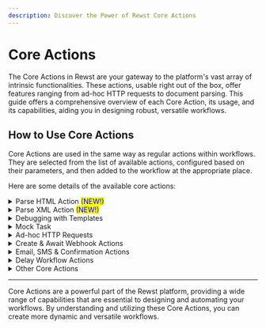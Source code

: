 ```yaml
---
description: Discover the Power of Rewst Core Actions
---
```


# Core Actions

The Core Actions in Rewst are your gateway to the platform's vast array of intrinsic functionalities. These actions, usable right out of the box, offer features ranging from ad-hoc HTTP requests to document parsing. This guide offers a comprehensive overview of each Core Action, its usage, and its capabilities, aiding you in designing robust, versatile workflows.

## How to Use Core Actions

Core Actions are used in the same way as regular actions within workflows. They are selected from the list of available actions, configured based on their parameters, and then added to the workflow at the appropriate place.

Here are some details of the available core actions:

<details>

<summary>Parse HTML Action <mark style="color:blue;">(NEW!)</mark></summary>

#### Overview

The Parse HTML action is a versatile tool within Rewst, geared to pinpoint and extract specific elements or data from HTML documents. It leverages the power of BeautifulSoup, a Python library recognized for extracting data from HTML and XML files effectively.

#### When to Use

This action is particularly beneficial in these situations:

* **Data Extraction**: capturing specific information from the response of an HTTP request.
* **Content Clean-Up**: sieving out only the necessary data from complex HTML content.
* **Web Scraping**: automating the extraction of specific information from various web pages using defined tags, classes, or identifiers.

#### Action Parameters

The `Parse HTML` action accepts the following parameters:

* **HTML**: The HTML content to be parsed. This could be HTML content from a webpage, obtained using the `HTTP Request` Core Action.
* **Class**: Optionally finds HTML elements based on their `class` attribute.
* **ID**: Optionally searches for HTML elements based on their `ID` attribute.
* **Query**: Employs [BeautifulSoup filters](https://www.crummy.com/software/BeautifulSoup/bs4/doc/#kinds-of-filters) to specify the operation type:
  * `find_all` returns all instances of the defined HTML tag.
  * `find` returns only the first instance of the defined HTML tag.
  * `select` enables the use of CSS selectors for nested HTML tags.
* **String**: Optionally searches for specific text within the HTML content.
* **Value**: Identifies the tag or selector to search for in the HTML content. For example, `a` would find all anchor (`<a>`) tags in the HTML content.

#### Practical Use Case: Extracting Links from 'Hacker News'

This example involves making a `GET` request to the `Hacker News` website and parsing the returned HTML to extract all `<a>` links.

The first step uses the Core `HTTP Request` action to fetch the HTML content:

```yaml
publish_result_as: news
request_method: GET
URL: https://news.ycombinator.com
```

You can then use the `Parse HTML` action to extract all `<a>` links. The parameters for this action would be set as follows:

```yaml
html: {{ CTX.news }}
style: find_all
value: a
```

#### Example Workflow Results

Here's an example of how the `Parse HTML` action's input and output might look like on the workflow results page:

**Input from the HTTP Request:**

```json
html: {
  cookies: {},
  data: "<html>...</html>",
  headers: {...},
  status_code: 200
},
query: {
  style: "find_all",
  value: "a"
}
```

**Result:**

```yaml
[
  "<a href=\"https://news.ycombinator.com\"><img height=\"18\" src=\"y18.svg\" style=\"border:1px white solid; display:block\" width=\"18\"/></a>",
  "<a href=\"news\">Hacker News</a>",
  "<a href=\"newest\">new</a>",
  "<a href=\"front\">past</a>",
  "<a href=\"newcomments\">comments</a>",
  "<a href=\"ask\">ask</a>",
  "<a href=\"show\">show</a>",
  "<a href=\"jobs\">jobs</a>",
  "<a href=\"submit\">submit</a>",
  "<a href=\"login?goto=news\">login</a>"
]
```

This result contains all `<a>` tags found in the HTML content.

To further refine this output, returning only links for externally referenced pages, use the `select` query style, along with advanced CSS filters:

```yaml
html: {{ CTX.news }},
style: select
value: .titleline a[href^='https://']
```

The result is a list of strings containing all `<a>` tags that meet the newly specified criteria:

```json
[
  "<a href=\"https://arxiv.org/abs/2308.00676\" rel=\"noreferrer\">Electronic Structure of LK-99</a>",
  "<a href=\"https://www.science.org/content/blog-post/room-temperature-superconductor-new-developments\" rel=\"noreferrer\">A room-temperature superconductor? New developments</a>",
  "<a href=\"https://sophiehoulden.com/randomstuff/epitime/?revised\" rel=\"noreferrer\">Epicycle Clock</a>",
  "<a href=\"https://howardism.org/Technical/Emacs/new-window-manager.html\" rel=\"noreferrer\">Emacs is my new window manager</a>",
  "<a href=\"https://ploum.net/2023-08-01-splitting-the-web.html\" rel=\"noreferrer\">Splitting the Web</a>",
  "<a href=\"https://twitter.com/zebulgar/status/1686498517227814912\" rel=\"noreferrer\">Unconfirmed video showing potential LK-99 sample exhibiting the Meissner effect</a>",
  "<a href=\"https://magicloops.dev\" rel=\"noreferrer\">Show HN: Magic Loops – Combine LLMs and code to create simple automations</a>",
  "<a href=\"https://arxiv.org/abs/2307.08378\" rel=\"noreferrer\">eGPU: A 750 MHz Class Soft GPGPU for FPGA</a>"
]
```

To further understand CSS selectors, you can refer to this [w3schools article](https://www.w3schools.com/cssref/css\_selectors.php).

_**Tip**: Parse HTML's functionalities include finding elements by tags (`<h1>`), class (`class_="abc"`), text (`string="The content"`), or id (`{"id": "abc"}`). When `string` is the sole argument, only the text is returned, not the whole element, which can help you fine-tune data extraction._

</details>

<details>

<summary>Parse XML Action <mark style="color:blue;">(NEW!)</mark></summary>

#### Overview

The Core Parse XML action in Rewst is designed to locate and extract specific elements or data from XML documents. This powerful tool, backed by an efficient Python library, facilitates precise data extraction from XML files, simplifying the process of parsing complex data structures.

#### When to Use

Consider using the Parse XML action in these scenarios:

* **Data Extraction and Content Clean-Up:** Capture specific information or filter out necessary data from XML-formatted content. This is particularly useful in processing responses from HTTP requests or handling complex XML documents.
* **Web Scraping:** Automate the extraction of specific information from various XML sources using defined tags, attributes, or identifiers. It enables you to precisely target the data you need from web resources.

#### Action Parameters

The Core Parse XML action requires the following parameters:

* **XML**: The XML content that needs to be parsed. This could be XML content from an API response, obtained using the HTTP Request Core Action.
* **Attributes**: (Optional) Allows you to find XML elements based on their attribute key.
* **ID**: (Optional) Permits searching for XML elements based on their ID attribute.
* **Selector**: Determines the operation type. Options include:
  * `find`: Returns only the first instance of the defined XML tag.
  * `find_all`: Returns all instances of the defined XML tag.
  * `select`: Enables the use of XPath expressions for nested XML tags or conditional searches.
* **String**: (Optional) Allows you to search for specific text within the XML content.
* **Value**: Specifies the tag or selector to search for in the XML content.

#### Practical Use Case: Extracting Books from a Bookstore's XML Data

Before diving into parsing XML data, you'll need to fetch the XML file. In this use case, the XML file is fetched from a public URL which contains bookstore data in XML format. The first task in the workflow, called `get_books`, uses the Core `HTTP Request` action to fetch this XML content:

**Input Parameters:**

```yaml
url: http://books.toscrape.com/catalogue/category/books_1/index.html
request_method: GET
publish_result_as: get_books
```

The result from this task will look something like this:

```json
{
  "cookies": {},
  "data": "<bookstore>...</bookstore>",
  "headers": {...},
  "status_code": 200
}
```

The `data` field contains the XML content, which is the input for the `Parse XML` action. The XML content is passed using the Context (`CTX`) object as `CTX.books.data`.

**Finding the First Book**

In this scenario, we are using the `find` operation to return the first `book` element in the XML:

**Input Parameters:**

```yaml
input:
  xml: {{CTX.books.data}}
  selector: find
  value: book
```

The result from this task will look something like this:

```json
{
  "value": "<book category=\"cooking\"><title lang=\"en\">Everyday Italian</title><author>Giada De Laurentiis</author><year>2005</year><price>30.00</price></book>"
}
```

The output includes the first `book` element in the XML content.

**Selecting All 'Children' Category Books**

For a more complex operation, we can use the `select` operation with an XPath expression to extract all `book` tags where the `category` attribute is `children`.

**Input Parameters:**

```yaml
xml: {{CTX.books.data}}
selector: select
value: book[category='children']
```

**Result:**

```json
{
  "value": "<book category=\"children\"><title lang=\"en\">Harry Potter</title><author>J K. Rowling</author><year>2005</year><price>29.99</price></book>"
}
```

The result includes all `book` tags where the `category` attribute is `children`.

#### Conclusion

The `Parse XML` action provides a powerful way to parse XML data, enabling the extraction of specific data points based on `tags`, `attribute keys`, `text`, or `id`. It provides both simple and advanced operations, catering to various complexity levels of XML parsing requirements.

For additional understanding on XPath expressions, refer to this [w3schools article](https://www.w3schools.com/xml/xpath\_intro.asp).

</details>

<details>

<summary>Debugging with Templates</summary>

**Overview**

The `Debug` action is a utility feature in our workflow system, specifically designed to assist with debugging and logging purposes. This action can help in understanding the flow of data within your workflows, troubleshoot problems, and generally help you understand what's happening at a certain point in the workflow execution. It logs the input parameters it receives and returns the same as its output.

**When to Use**

You might want to use the `Debug` action in the following scenarios:

* When developing workflows, to see how data is flowing between tasks and actions.
* If you're troubleshooting an issue, to inspect the data that's being passed around.
* When you want to log specific information for auditing or reporting purposes.

**Input Parameters**

The `Debug` action accepts the following parameters:

* **text:** This is a general-purpose text field that will be logged and returned by the `Debug` action.
* **template:** This field takes a reference to a template in your environment that will be rendered and used as part of the action's input. The system will replace any variables in the template with its actual value at the time of template rendering.

**Example Usage**

Let's say we have a template named "Greeting Message" with content `# Hey there {{ CTX.name }}`.

We can use this template in the `Debug` action with the following parameters:

```yaml
text: Testing Debug Action
template: Greeting Message
```

Assuming `CTX.name` is set to `Rewsty`, the rendered template would be `# Hey there Rewsty`.

The `Debug` action will log these parameters and also return them as its output. The results of the action on the workflow results page would look like this:

**Result:**

```json
{
  "template": "# Hey there Rewsty",
  "text": "Testing Debug Action"
}
```

This tells us that `CTX.name` was set to`Rewsty`, and the text provided with this action was `Testing Debug Action`. Using this, you can better understand the state of your workflow at the point this `Debug` action was executed.

</details>

<details>

<summary>Mock Task</summary>

**Overview**

The `Mock` action is designed to provide you with the capability to simulate the result of a not yet implemented action. This is particularly useful during workflow development and testing phases as it allows you to simulate responses from services that are not yet available or are impractical to call during the development process.

**When to Use**

The `Mock` action comes in handy in scenarios such as:

* When designing new workflows where certain steps are not fully implemented.
* In testing stages, to simulate conditions without making actual calls to the services.
* To create controlled conditions in your workflow for troubleshooting issues.

**Input Parameters**

The `Mock` action accepts the following parameter:

* **Mock Result:** This parameter should contain the key / value pairs that you want to be returned by this action. You can press the `+` to add as many objects as necessary.

**Example Usage**

You are developing a workflow that is expected to interact with a service which is not yet implemented. You know the expected format of the response, and you want to build and test your workflow logic based on that response.

Let's say you know the response will look something like this:

```json
{
  "name": "Rewsty",
  "valid": true,
  "message": "Successfully completed the task."
}
```

You can simulate this response using the `Mock` action as follows:

```yaml
mock_result:
  name: {{ CTX.name }}
  valid: true
  message: Successfully completed the task.
```

While using the `Mock` action, the values can be literal Jinja expressions like `{{ CTX.name }}`above. The action will return this exact input structure wrapped inside a `data` object, and the Jinja expressions will not be evaluated but returned as is. The result of the action on the workflow results page would look like:

**Result:**

```json
{
  "data": {
    "name": "{{ CTX.name }}",
    "valid": true,
    "message": "Successfully completed the task."
  }
}
```

This can be useful for catching issues early in the development phase such as incorrect Jinja expression usage, understanding how the workflow will handle dynamic data, or verifying that your workflow is properly constructed to handle the expected responses from services. It's a way to ensure that your workflow behaves as expected when it starts receiving actual dynamic data.

</details>

<details>

<summary>Ad-hoc HTTP Requests</summary>

Performs an HTTP request to a specified URL, supporting a variety of methods, body content types, and configurations. This is useful for interacting with APIs or other web services within a workflow, or for performing any other tasks that involve HTTP requests.

**Parameters**

* **URL**: The URL to which the HTTP request is sent.
* **Request Method**: The HTTP method to use for the request. You can select from the dropdown options (`HEAD`, `GET`, `POST`, `PUT`, `DELETE`, `OPTIONS`, `TRACE`, `PATCH`, `PURGE`).
* **Auth Username**: The username for basic HTTP Authentication, if needed.
* **Auth Password**: The password for basic HTTP Authentication, if needed. _(This parameter is secret to ensure security.)_
* **Allow Redirects**: Specifies whether the HTTP request will follow redirects. By default, it's set to `true`.
* **Body**: The body to send with the request. This parameter is not required if `JSON` or `Files` is provided.
* **JSON**: The JSON body to send with the request. This field is not required if `Body` or `Files` is provided.
* **Files**: Here, you can add files to be uploaded with the HTTP request using `multipart/form-data`. Each file requires the following information:
  * **Field Name**: The name of the form field (not the filename).
  * **File Name**: The name of the file.
  * **File Contents**: Contents of the file to upload.
  * **File URL**: A publicly-accessible URL to the file contents to upload.
  * **Content Type**: The MIME type of the file to include in the multipart field.
* **Cookies**: Input the cookies to send with the request. You can add more than one cookie by clicking on the `+` icon.
* **Headers**: Specify the custom HTTP headers to be sent with the request. You can add more than one header by clicking on the `+` icon.
* **Params**: Enter the query parameters to be used with the HTTP request. You can add more than one parameter by clicking on the `+` icon.
* **Timeout**: Enter the timeout for the HTTP request in seconds. The default value is `5`.
* **Require Success Status**: If you check this box, the task will fail if a non-2xx HTTP status code is returned. This is useful for identifying and handling HTTP errors during the task's execution.

**Output**: The action returns the content returned by the server in response to the HTTP request. This could be a success message, a failure message, a data object, or any other content that the server sends as a response.

_<mark style="color:blue;">**Note**</mark><mark style="color:blue;">:</mark>_ _If you need more advanced security around calling particular endpoints, you can also use a_ [_Custom Integration_](../../integrations/other/custom-integrations/) _in addition to this HTTP Request action. This allows for enhanced security and customization when interacting with your external APIs._

</details>

<details>

<summary>Create &#x26; Await Webhook Actions</summary>

***

**Create Webhook:** Allows for the creation of a one-off webhook for which can then be used by the `Await Webhook` action.

* **Parameters**: This action requires the methods allowed to access the webhook, the response status, response headers, response body, and an expiration timeout.
* **Output**: The output of this action is the webhook ID and the full URL of the webhook.

***

**Await Webhook:** Waits for a request to a created one-off webhook. Once a request is received, the workflow continues.

* **Parameters**: This action only requires the ID of the webhook created from the `Create Webhook` action.
* **Output**: The output includes the HTTP method, query params, headers, JSON or form/multipart data in the body of the request, and the timestamp when the request was received.

</details>

<details>

<summary>Email, SMS &#x26; Confirmation Actions</summary>

**Send Mail:** Allows for the sending of an email.

* **Parameters:** This action requires a sender prefix (`sender`), with multiple options available, the recipient's email address (`to`), the subject of the email (`subject`), the title of the email (`title`), and the message body (`message`). It also has the option to render markdown as HTML (`render_markdown`).
* **Output:** The task doesn't yield an output upon success. It will fail if there are any errors during the process of sending the email.

***

**Send SMS:** Allows you to send a text message to a specified phone number.

* **Parameters**: This action requires the recipient's phone number (`phone_number`) and the text message (`message`) to be sent.
* **Output**: The output of this action will depend on the implementation details, usually it might return a confirmation message or an error message.

***

**Confirmation Email:** Sends a confirmation email with reply options to a specified recipient.

* **Parameters:** This action requires the recipient's email address (`to`), the subject of the email (`subject`), the title of the email (`title`), and the message body (`message`). It also offers user interaction buttons (`buttons`) and has the option to render markdown as HTML (`render_markdown`).
* **Output:** The successful dispatch of the confirmation email signifies the successful execution of this action.

***

**Create Pending Task:** Creates a pending task that awaits user input. It is part of a flow where a user's response is necessary for further steps.

* **Parameters:** This action requires `message` that will be shown to the user, and user interaction `buttons` that provide potential responses to the task.
* **Output:** The task returns the status `AWAITING_USER_INPUT` upon successful execution, indicating that it is waiting for the user's response to the prompted message.

</details>

<details>

<summary>Delay Workflow Actions</summary>

**Delay Workflow For Period:** Pauses the workflow for a specified duration.

* **Parameters:** The number of days, hours, minutes or seconds to delay the workflow.
* **Output:** No specific output, the workflow resumes after the specified delay.

***

**Delay Workflow Until Date/Time:** Pauses the workflow until a specified date and time.

* **Parameters:** The date and time when the workflow should resume.
* **Output:** No specific output, the workflow resumes at the specified date and time.

</details>

<details>

<summary>Other Core Actions</summary>

***

**DNS Query**

* **Description:** Queries a nameserver for DNS records associated with a given URL.
* **Parameters:** The URL to query the Nameserver for, the field to query from the nameserver, timeout for the DNS Query (optional, default 60), and the nameserver to use for the query (several options available including Google, Cloudflare, OpenDNS).
* **Output:** The specified DNS records associated with the given URL from the queried nameserver.

***

**Generate Password V2**

* **Description:** An upgrade from the deprecated password generation action. It crafts a cryptographically secure password with user-specified values. (_This is recommended for use over the deprecated Password Action due to its upgraded structure.)_
* **Parameters:** length, minimum counts of numeric and capital letter characters, and optional punctuation characters.
* **Output:** the generated password is presented under the "password" key in the output.

***

**No-Operation (Noop)**

* **Description:** Does nothing. Often used for logic or as a placeholder in the workflow.
* **Parameters:** None.
* **Output:** None

***

**UUID**

* **Description:** Generates a new UUID (Universally Unique Identifier).
* **Parameters:** UUID type (options include `uuid1` and `uuid4`, defaults to `uuid4`).
* **Output:** The generated UUID.

</details>

***

Core Actions are a powerful part of the Rewst platform, providing a wide range of capabilities that are essential to designing and automating your workflows. By understanding and utilizing these Core Actions, you can create more dynamic and versatile workflows.
